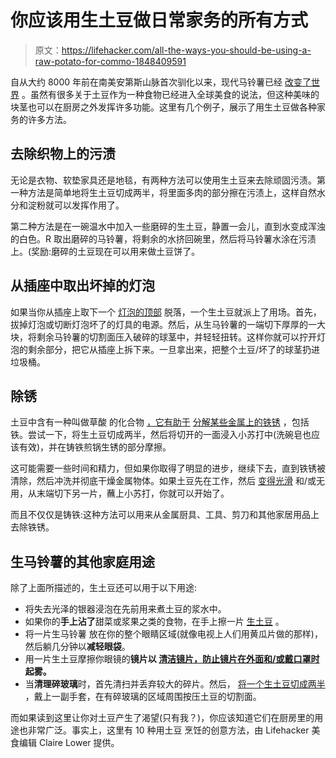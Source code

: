 # 你应该用生土豆做日常家务的所有方式

> 原文：<https://lifehacker.com/all-the-ways-you-should-be-using-a-raw-potato-for-commo-1848409591>

自从大约 8000 年前在南美安第斯山脉首次驯化以来，现代马铃薯已经 [改变了世界](https://www.bbc.com/travel/article/20200302-the-true-origins-of-the-humble-potato#:~:text=Despite%20its%20origins%20in%20the%20Andes%2C%20it's%20an%20incredibly%20successful%20global%20food&text=The%20humble%20potato%20was%20domesticated,to%20the%20Americas%2C%20and%20beyond.) 。虽然有很多关于土豆作为一种食物已经进入全球美食的说法，但这种美味的块茎也可以在厨房之外发挥许多功能。这里有几个例子，展示了用生土豆做各种家务的许多方法。



## 去除织物上的污渍

无论是衣物、软垫家具还是地毯，有两种方法可以使用生土豆来去除顽固污渍。第一种方法是简单地将生土豆切成两半，将里面多肉的部分擦在污渍上，这样自然水分和淀粉就可以发挥作用了。

第二种方法是在一碗温水中加入一些磨碎的生土豆，静置一会儿，直到水变成浑浊的白色。R 取出磨碎的马铃薯，将剩余的水挤回碗里，然后将马铃薯水涂在污渍上。(奖励:磨碎的土豆现在可以用来做土豆饼了。

## 从插座中取出坏掉的灯泡

如果当你从插座上取下一个 [灯泡的顶部](https://www.almanac.com/surprising-uses-humble-potato#) 脱落，一个生土豆就派上了用场。首先，拔掉灯泡或切断灯泡坏了的灯具的电源。然后，从生马铃薯的一端切下厚厚的一大块，将剩余马铃薯的切割面压入破碎的球茎中，并轻轻扭转。这样你就可以拧开灯泡的剩余部分，把它从插座上拆下来。一旦拿出来，把整个土豆/坏了的球茎扔进垃圾桶。

## 除锈

土豆中含有一种叫做草酸 的化合物 [，它有助于](https://azrust.com/oxalic-acid-for-rust-removal/) [分解某些金属上的铁锈](https://www.thekitchn.com/cleaning-tricks-potatoes-23076733) ，包括铁。尝试一下，将生土豆切成两半，然后将切开的一面浸入小苏打中(洗碗皂也应该有效)，并在铸铁煎锅生锈的部分摩擦。

这可能需要一些时间和精力，但如果你取得了明显的进步，继续下去，直到铁锈被清除，然后冲洗并彻底干燥金属物体。如果土豆先在工作，然后 [变得光滑](https://www.thekitchn.com/cleaning-tricks-potatoes-23076733) 和/或无用，从末端切下另一片，蘸上小苏打，你就可以开始了。

而且不仅仅是铸铁:这种方法可以用来从金属厨具、工具、剪刀和其他家居用品上去除铁锈。

## 生马铃薯的其他家庭用途

除了上面所描述的，生土豆还可以用于以下用途:

*   将失去光泽的银器浸泡在先前用来煮土豆的浆水中。
*   如果你的**手上沾了**甜菜或浆果之类的食物，在手上擦一片 [生土豆](https://www.almanac.com/surprising-uses-humble-potato#) 。
*   将一片生马铃薯 放在你的整个眼睛区域(就像电视上人们用黄瓜片做的那样)，然后躺几分钟以**减轻眼袋**。
*   用一片生土豆摩擦你眼镜的**镜片以 [清洁镜片，防止镜片在外面和/或戴口罩时](https://www.thekitchn.com/cleaning-tricks-potatoes-23076733) 起雾。**
*   当**清理碎玻璃**时，首先清扫并丢弃较大的碎片。然后， [将一个生土豆切成两半](https://www.thekitchn.com/cleaning-tricks-potatoes-23076733) ，戴上一副手套，在有碎玻璃的区域周围按压土豆的切割面。

而如果读到这里让你对土豆产生了渴望(只有我？)，你应该知道它们在厨房里的用途也非常广泛。事实上，这里有 10 种用土豆 烹饪的创意方法，由 Lifehacker 美食编辑 Claire Lower 提供。
